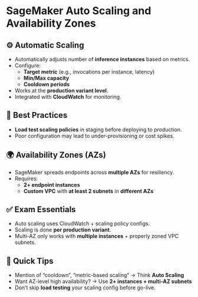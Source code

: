 # SageMaker Auto Scaling and Availability Zones

## ⚙️ Automatic Scaling

- Automatically adjusts number of **inference instances** based on metrics.
- Configure:
  - **Target metric** (e.g., invocations per instance, latency)
  - **Min/Max capacity**
  - **Cooldown periods**
- Works at the **production variant level**.
- Integrated with **CloudWatch** for monitoring.

## 🧪 Best Practices

- **Load test scaling policies** in staging before deploying to production.
- Poor configuration may lead to under-provisioning or cost spikes.

## 🌍 Availability Zones (AZs)

- SageMaker spreads endpoints across **multiple AZs** for resiliency.
- Requires:
  - **2+ endpoint instances**
  - **Custom VPC** with **at least 2 subnets** in **different AZs**

## ✅ Exam Essentials

- Auto scaling uses CloudWatch + scaling policy configs.
- Scaling is done **per production variant**.
- Multi-AZ only works with **multiple instances** + properly zoned VPC subnets.

## 🎯 Quick Tips

- Mention of “cooldown”, “metric-based scaling” → Think **Auto Scaling**
- Want AZ-level high availability? → Use **2+ instances + multi-AZ subnets**
- Don’t skip **load testing** your scaling config before go-live.
